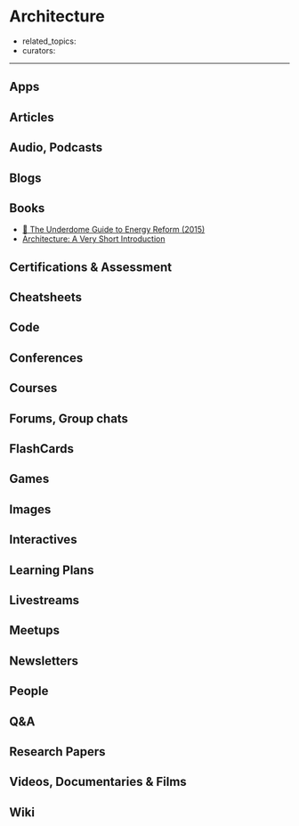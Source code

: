 # Architecture

- related_topics:
- curators:

------

## Apps


## Articles

## Audio, Podcasts

## Blogs

## Books
- [📕 The Underdome Guide to Energy Reform (2015)](https://www.amazon.com/Underdome-Guide-Energy-Reform/dp/1616893974)
- [Architecture: A Very Short Introduction](http://www.veryshortintroductions.com/abstract/10.1093/actrade/9780192801791.001.0001/actrade-9780192801791?rskey=MLPnxI&result=51)

## Certifications & Assessment

## Cheatsheets

## Code

## Conferences

## Courses

## Forums, Group chats

## FlashCards

## Games

## Images

## Interactives

## Learning Plans

## Livestreams

## Meetups

## Newsletters

## People

## Q&A

## Research Papers

## Videos, Documentaries & Films

## Wiki
